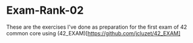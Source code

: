 # Exam-Rank-02
These are the exercises I've done as preparation for the first exam  of 42 common core using (42_EXAM)[https://github.com/jcluzet/42_EXAM]
